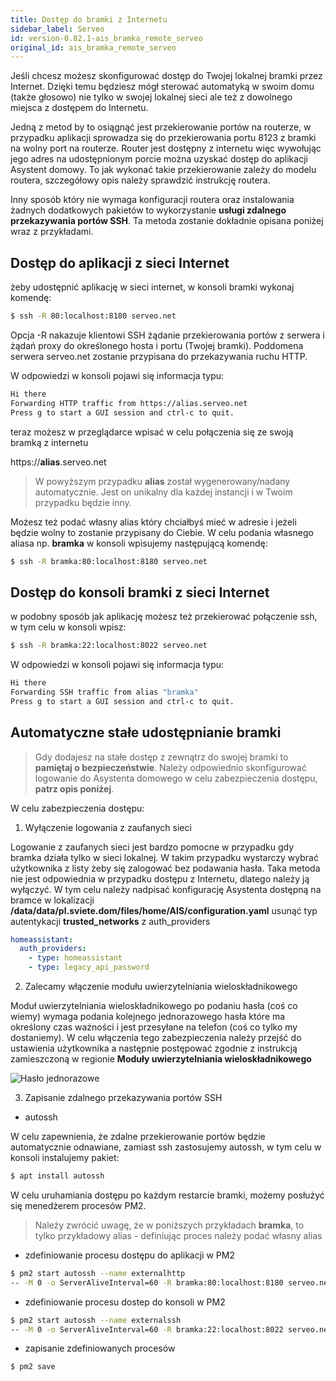 ```yaml
---
title: Dostęp do bramki z Internetu
sidebar_label: Serveo
id: version-0.82.1-ais_bramka_remote_serveo
original_id: ais_bramka_remote_serveo
---
```


Jeśli chcesz możesz skonfigurować dostęp do Twojej lokalnej bramki przez Internet. Dzięki temu będziesz mógł sterować automatyką w swoim domu (także głosowo) nie tylko w swojej lokalnej sieci ale też z dowolnego miejsca z dostępem do Internetu.

Jedną z metod by to osiągnąć jest przekierowanie portów na routerze, w przypadku aplikacji sprowadza się do przekierowania portu 8123 z bramki na wolny port na routerze. Router jest dostępny z internetu więc wywołując jego adres na udostępnionym porcie można uzyskać dostęp do aplikacji Asystent domowy. To jak wykonać takie przekierowanie zależy do modelu routera, szczegółowy opis należy sprawdzić instrukcję routera.

Inny sposób który nie wymaga konfiguracji routera oraz instalowania żadnych dodatkowych pakietów to wykorzystanie **usługi zdalnego przekazywania portów SSH**. Ta metoda zostanie dokładnie opisana poniżej wraz z przykładami.


## Dostęp do aplikacji z sieci Internet

żeby udostępnić aplikację w sieci internet, w konsoli bramki wykonaj komendę:

```bash
$ ssh -R 80:localhost:8180 serveo.net
```
Opcja -R nakazuje klientowi SSH żądanie przekierowania portów z serwera i żądań proxy do określonego hosta i portu (Twojej bramki). Poddomena serwera serveo.net zostanie przypisana do przekazywania ruchu HTTP.

W odpowiedzi w konsoli pojawi się informacja typu:

```bash
Hi there
Forwarding HTTP traffic from https://alias.serveo.net
Press g to start a GUI session and ctrl-c to quit.
```

teraz możesz w przeglądarce wpisać w celu połączenia się ze swoją bramką z internetu

https://**alias**.serveo.net

> W powyższym przypadku **alias** został wygenerowany/nadany automatycznie. Jest on unikalny dla każdej instancji i w Twoim przypadku będzie inny.

Możesz też podać własny alias który chciałbyś mieć w adresie i jeżeli będzie wolny to zostanie przypisany do Ciebie. W celu podania własnego aliasa np. **bramka** w konsoli wpisujemy następującą komendę:


```bash
$ ssh -R bramka:80:localhost:8180 serveo.net
```


## Dostęp do konsoli bramki z sieci Internet

w podobny sposób jak aplikację możesz też przekierować połączenie ssh, w tym celu w konsoli wpisz:

```bash
$ ssh -R bramka:22:localhost:8022 serveo.net
```

W odpowiedzi w konsoli pojawi się informacja typu:

```bash
Hi there
Forwarding SSH traffic from alias "bramka"
Press g to start a GUI session and ctrl-c to quit.
```


## Automatyczne stałe udostępnianie bramki

> Gdy dodajesz na stałe dostęp z zewnątrz do swojej bramki to **pamiętaj o  bezpieczeństwie**. Należy odpowiednio skonfigurować logowanie do Asystenta domowego w celu zabezpieczenia dostępu, **patrz opis poniżej**.


W celu zabezpieczenia dostępu:

1. Wyłączenie logowania z zaufanych sieci

Logowanie z zaufanych sieci jest bardzo pomocne w przypadku gdy bramka działa tylko w sieci lokalnej. W takim przypadku wystarczy wybrać użytkownika z listy żeby się zalogować bez podawania hasła. Taka metoda nie jest odpowiednia w przypadku dostępu z Internetu, dlatego należy ją wyłączyć. W tym celu należy nadpisać konfigurację Asystenta dostępną na bramce w lokalizacji **/data/data/pl.sviete.dom/files/home/AIS/configuration.yaml**
usunąć typ autentykacji **trusted_networks** z auth_providers

```yaml
homeassistant:
  auth_providers:
    - type: homeassistant
    - type: legacy_api_password
```

2. Zalecamy włączenie modułu uwierzytelniania wieloskładnikowego

Moduł uwierzytelniania wieloskładnikowego po podaniu hasła (coś co wiemy)  wymaga podania kolejnego jednorazowego hasła które ma określony czas ważności i jest przesyłane na telefon (coś co tylko my dostaniemy).
W celu włączenia tego zabezpieczenia należy przejść do ustawienia użytkownika a następnie postępować zgodnie z instrukcją zamieszczoną w regionie **Moduły uwierzytelniania wieloskładnikowego**

![Hasło jednorazowe](/AIS-docs/img/en/bramka/totp_settings.png)

 3. Zapisanie zdalnego przekazywania portów SSH

- autossh

 W celu zapewnienia, że zdalne przekierowanie portów będzie automatycznie odnawiane, zamiast ssh zastosujemy autossh, w tym celu w konsoli instalujemy pakiet:

 ```bash
 $ apt install autossh
 ```

W celu uruhamiania dostępu po każdym restarcie bramki, możemy posłużyć się menedżerem procesów PM2.

> Należy zwrócić uwagę, że w poniższych przykładach **bramka**, to tylko przykładowy alias - definiując proces należy podać własny alias

- zdefiniowanie procesu dostępu do aplikacji w PM2

```bash
$ pm2 start autossh --name externalhttp
-- -M 0 -o ServerAliveInterval=60 -R bramka:80:localhost:8180 serveo.net
```

- zdefiniowanie procesu dostep do konsoli w PM2

```bash
$ pm2 start autossh --name externalssh
-- -M 0 -o ServerAliveInterval=60 -R bramka:22:localhost:8022 serveo.net
```

- zapisanie zdefiniowanych procesów

```bash
$ pm2 save
```
